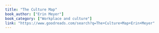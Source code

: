 ```yaml
---
title: "The Culture Map"
book_author: ["Erin Meyer"]
book_category: ["Workplace and culture"]
link: "https://www.goodreads.com/search?q=The+Culture+Map+Erin+Meyer"
---
```


